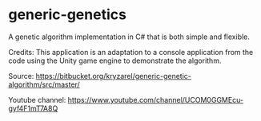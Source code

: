 # generic-genetics
A genetic algorithm implementation in C# that is both simple and flexible.

Credits:
This application is an adaptation to a console application from the code using the Unity game engine to demonstrate the algorithm.

Source:
https://bitbucket.org/kryzarel/generic-genetic-algorithm/src/master/

Youtube channel:
https://www.youtube.com/channel/UCOM0GGMEcu-gyf4F1mT7A8Q
